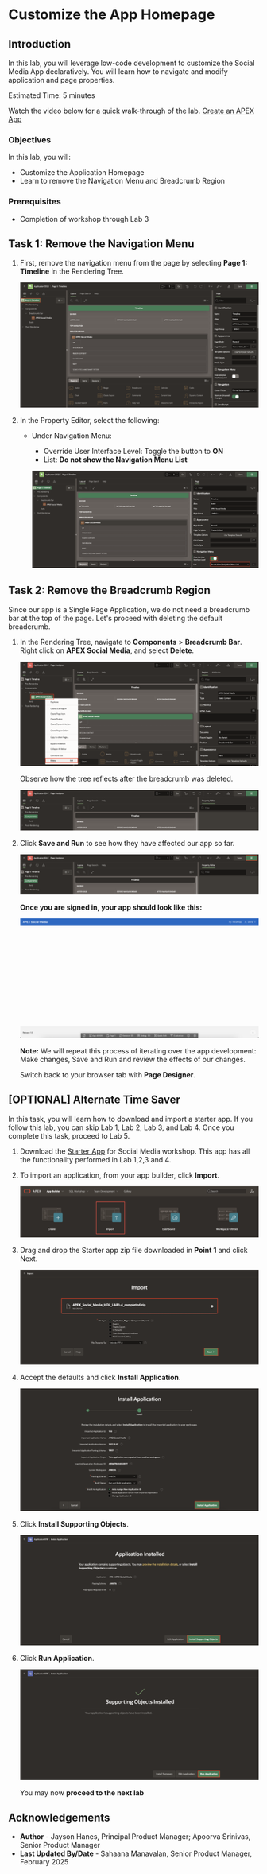 # Customize the App Homepage

## Introduction

In this lab, you will leverage low-code development to customize the Social Media App declaratively. You will learn how to navigate and modify application and page properties.

Estimated Time: 5 minutes

Watch the video below for a quick walk-through of the lab.
[Create an APEX App](videohub:1_bgxyfanv)

### Objectives

In this lab, you will:

- Customize the Application Homepage
- Learn to remove the Navigation Menu and Breadcrumb Region

### Prerequisites

- Completion of workshop through Lab 3

## Task 1: Remove the Navigation Menu

1. First, remove the navigation menu from the page by selecting **Page 1: Timeline** in the Rendering Tree.

    ![Page designer is seen](images/property-editor-nav.png "")

2. In the Property Editor, select the following:
    - Under Navigation Menu:
        - Override User Interface Level: Toggle the button to **ON**
        - List: **Do not show the Navigation Menu List**

        ![The Navigation Menu group in the Property Editor](images/nav-menu-group.png "")

## Task 2: Remove the Breadcrumb Region

Since our app is a Single Page Application, we do not need a breadcrumb bar at the top of the page. Let's proceed with deleting the default breadcrumb.

1. In the Rendering Tree, navigate to **Components** > **Breadcrumb Bar**. Right click on **APEX Social Media**, and select **Delete**.

    ![Rendering Tree in Page Designer](images/breadcrumb-delete.png "")

    Observe how the tree reflects after the breadcrumb was deleted.

    ![Rendering Tree in Page Designer](images/after-breadcrumb-delete.png "")

2. Click **Save and Run** to see how they have affected our app so far.

    ![Save and Run button](images/save-and-run.png "")

    **Once you are signed in, your app should look like this:**

    ![The update app after the changes](images/updated-app.png "")

    **Note:** We will repeat this process of iterating over the app development: Make changes, Save and Run and review the effects of our changes.

    Switch back to your browser tab with **Page Designer**.

## [OPTIONAL] Alternate Time Saver

In this task, you will learn how to download and import a starter app. If you follow this lab, you can skip Lab 1, Lab 2, Lab 3, and Lab 4. Once you complete this task, proceed to Lab 5.

1. Download the [Starter App](https://c4u04.objectstorage.us-ashburn-1.oci.customer-oci.com/p/EcTjWk2IuZPZeNnD_fYMcgUhdNDIDA6rt9gaFj_WZMiL7VvxPBNMY60837hu5hga/n/c4u04/b/livelabsfiles/o/data-management-library-files/APEX_Social_Media_HOL_LAB1-4_completed.zip) for Social Media workshop. This app has all the functionality performed in Lab 1,2,3 and 4.

2. To import an application, from your app builder, click **Import**.

    ![App builder homepage](images/import.png)

3. Drag and drop the Starter app zip file downloaded in **Point 1** and click Next.

    ![Import dialog](images/drag-and-drop.png)

4. Accept the defaults and click **Install Application**.

    ![Install app screen](images/install-app.png)

5. Click **Install Supporting Objects**.

    ![Install app screen](images/install-support.png)

6. Click **Run Application**.

    ![Install app screen](images/run-app2.png)

    You may now **proceed to the next lab**

## Acknowledgements

- **Author** - Jayson Hanes, Principal Product Manager; Apoorva Srinivas, Senior Product Manager
- **Last Updated By/Date** - Sahaana Manavalan, Senior Product Manager, February 2025
